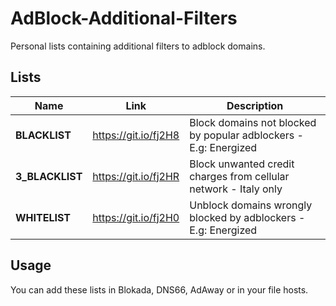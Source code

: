 # AdBlock-Additional-Filters
Personal lists containing additional filters to adblock domains.

## Lists
Name |Link| Description
------------ | ------------- | -------------
**BLACKLIST** | https://git.io/fj2H8  | Block domains not blocked by popular adblockers - E.g: Energized
**3_BLACKLIST**  | https://git.io/fj2HR   | Block unwanted credit charges from cellular network - Italy only
**WHITELIST**  | https://git.io/fj2H0  | Unblock domains wrongly blocked by adblockers - E.g: Energized


## Usage
You can add these lists in Blokada, DNS66, AdAway or in your file hosts.
